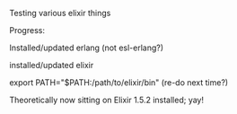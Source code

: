 Testing various elixir things

Progress: 

Installed/updated erlang (not esl-erlang?)

installed/updated elixir

export PATH="$PATH:/path/to/elixir/bin" (re-do next time?)

Theoretically now sitting on Elixir 1.5.2 installed; yay!

